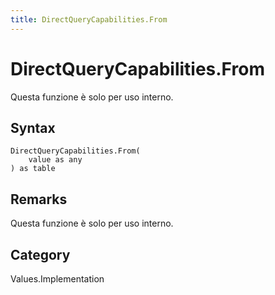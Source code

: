 ```yaml
---
title: DirectQueryCapabilities.From
---
```


# DirectQueryCapabilities.From


Questa funzione è solo per uso interno.


## Syntax

```powerquery
DirectQueryCapabilities.From(
    value as any
) as table
```


## Remarks

Questa funzione è solo per uso interno.



## Category
Values.Implementation
